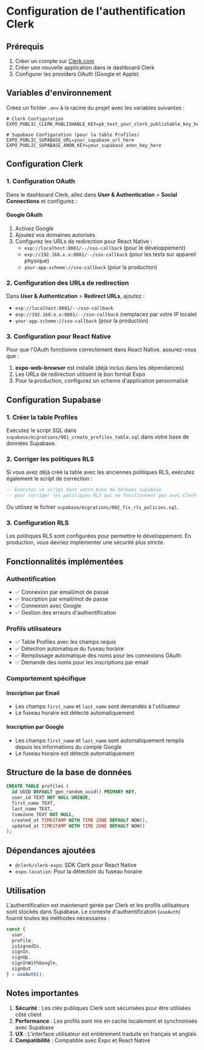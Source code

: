 # Configuration de l'authentification Clerk

## Prérequis

1. Créer un compte sur [Clerk.com](https://clerk.com)
2. Créer une nouvelle application dans le dashboard Clerk
3. Configurer les providers OAuth (Google et Apple)

## Variables d'environnement

Créez un fichier `.env` à la racine du projet avec les variables suivantes :

```env
# Clerk Configuration
EXPO_PUBLIC_CLERK_PUBLISHABLE_KEY=pk_test_your_clerk_publishable_key_here

# Supabase Configuration (pour la table Profiles)
EXPO_PUBLIC_SUPABASE_URL=your_supabase_url_here
EXPO_PUBLIC_SUPABASE_ANON_KEY=your_supabase_anon_key_here
```

## Configuration Clerk

### 1. Configuration OAuth

Dans le dashboard Clerk, allez dans **User & Authentication** > **Social Connections** et configurez :

#### Google OAuth
1. Activez Google
2. Ajoutez vos domaines autorisés
3. Configurez les URLs de redirection pour React Native :
   - `exp://localhost:8081/--/sso-callback` (pour le développement)
   - `exp://192.168.x.x:8081/--/sso-callback` (pour les tests sur appareil physique)
   - `your-app-scheme://sso-callback` (pour la production)



### 2. Configuration des URLs de redirection

Dans **User & Authentication** > **Redirect URLs**, ajoutez :
- `exp://localhost:8081/--/sso-callback`
- `exp://192.168.x.x:8081/--/sso-callback` (remplacez par votre IP locale)
- `your-app-scheme://sso-callback` (pour la production)

### 3. Configuration pour React Native

Pour que l'OAuth fonctionne correctement dans React Native, assurez-vous que :

1. **expo-web-browser** est installé (déjà inclus dans les dépendances)
2. Les URLs de redirection utilisent le bon format Expo
3. Pour la production, configurez un scheme d'application personnalisé

## Configuration Supabase

### 1. Créer la table Profiles

Exécutez le script SQL dans `supabase/migrations/001_create_profiles_table.sql` dans votre base de données Supabase.

### 2. Corriger les politiques RLS

Si vous avez déjà créé la table avec les anciennes politiques RLS, exécutez également le script de correction :

```sql
-- Exécutez ce script dans votre base de données Supabase
-- pour corriger les politiques RLS qui ne fonctionnent pas avec Clerk
```

Ou utilisez le fichier `supabase/migrations/002_fix_rls_policies.sql`.

### 3. Configuration RLS

Les politiques RLS sont configurées pour permettre le développement. En production, vous devriez implémenter une sécurité plus stricte.

## Fonctionnalités implémentées

### Authentification
- ✅ Connexion par email/mot de passe
- ✅ Inscription par email/mot de passe
- ✅ Connexion avec Google
- ✅ Gestion des erreurs d'authentification

### Profils utilisateurs
- ✅ Table Profiles avec les champs requis
- ✅ Détection automatique du fuseau horaire
- ✅ Remplissage automatique des noms pour les connexions OAuth
- ✅ Demande des noms pour les inscriptions par email

### Comportement spécifique

#### Inscription par Email
- Les champs `first_name` et `last_name` sont demandés à l'utilisateur
- Le fuseau horaire est détecté automatiquement

#### Inscription par Google
- Les champs `first_name` et `last_name` sont automatiquement remplis depuis les informations du compte Google
- Le fuseau horaire est détecté automatiquement

## Structure de la base de données

```sql
CREATE TABLE profiles (
  id UUID DEFAULT gen_random_uuid() PRIMARY KEY,
  user_id TEXT NOT NULL UNIQUE,
  first_name TEXT,
  last_name TEXT,
  timezone TEXT NOT NULL,
  created_at TIMESTAMP WITH TIME ZONE DEFAULT NOW(),
  updated_at TIMESTAMP WITH TIME ZONE DEFAULT NOW()
);
```

## Dépendances ajoutées

- `@clerk/clerk-expo`: SDK Clerk pour React Native
- `expo-location`: Pour la détection du fuseau horaire

## Utilisation

L'authentification est maintenant gérée par Clerk et les profils utilisateurs sont stockés dans Supabase. Le contexte d'authentification (`useAuth`) fournit toutes les méthodes nécessaires :

```typescript
const { 
  user, 
  profile, 
  isSignedIn, 
  signIn, 
  signUp, 
  signInWithGoogle, 
  signOut 
} = useAuth();
```

## Notes importantes

1. **Sécurité** : Les clés publiques Clerk sont sécurisées pour être utilisées côté client
2. **Performance** : Les profils sont mis en cache localement et synchronisés avec Supabase
3. **UX** : L'interface utilisateur est entièrement traduite en français et anglais
4. **Compatibilité** : Compatible avec Expo et React Native
